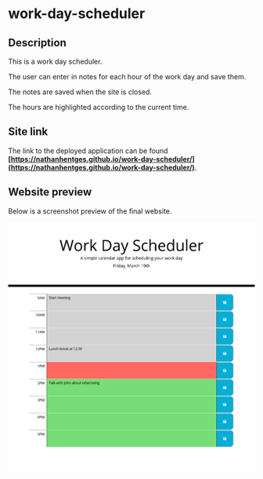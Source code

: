 # work-day-scheduler

## Description

This is a work day scheduler.

The user can enter in notes for each hour of the work day and save them.

The notes are saved when the site is closed.

The hours are highlighted according to the current time.






## Site link

The link to the deployed application can be found **[https://nathanhentges.github.io/work-day-scheduler/](https://nathanhentges.github.io/work-day-scheduler/)**.

## Website preview

Below is a screenshot preview of the final website.

![website preview screenshot](./assets/site-preview.png)